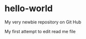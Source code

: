 # hello-world
<p> My very newbie repository on Git Hub <p/>
<p> My first attempt to edit read me file <p/>

